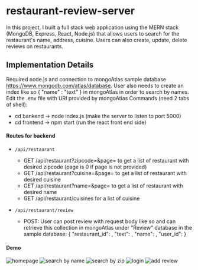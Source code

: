 # restaurant-review-server
In this project, I built a full stack web application using the MERN stack (MongoDB, Express, React, Node.js) that allows users to search for the restaurant's name, address, cuisine.
Users can also create, update, delete reviews on restaurants.

## Implementation Details
Required node.js and connection to mongoAtlas sample database https://www.mongodb.com/atlas/database. 
User also needs to create an index like so { "name" : "text" } in mongoAtlas in order to search by names.
Edit the .env file with URI provided by mongoAtlas 
Commands (need 2 tabs of shell): 
 - cd bankend -> node index.js (make the server to listen to port 5000)
 - cd frontend -> npm start (run the react front end side)

#### Routes for backend

- `/api/restaurant` 
  - GET /api/restaurant?zipcode=<zipcode to search>&page=<page> to get a list of restaurant with desired zipcode (page is 0 if page is not provided)
  - GET /api/restaurant?cuisine=<cuisine to search>&page=<page> to get a list of restaurant with desired cuisine 
  - GET /api/restaurant?name=<name to search>&page=<page> to get a list of restaurant with desired name 
  - GET /api/restaurant/cuisines for a list of cuisine
  
- `/api/restaurant/review`
  - POST: User can post review with request body like so and can retrieve this collection in mongoAtlas under "Review" database in the sample database: 
      {
        "restaurant_id": <restaurant id>,
        "text": <review text>,
        "name": <user name>,
        "user_id": <user id>
      }
#### Demo 
![homepage](https://user-images.githubusercontent.com/76791917/147775861-998a7889-0fd4-4b8d-871f-d099dc7c6bff.PNG)
![search by name](https://user-images.githubusercontent.com/76791917/147775881-413878ce-b408-4a33-95c0-4a6a0ab12483.PNG)
![search by zip](https://user-images.githubusercontent.com/76791917/147775886-e4885398-ed62-43c7-aa06-a54556f954cd.PNG)
![login](https://user-images.githubusercontent.com/76791917/147775915-53442fbb-7eb1-4a90-acb8-14b2a8aca300.PNG)
![add review](https://user-images.githubusercontent.com/76791917/147775927-ee8f74e8-23b5-4d47-abd0-1d20b479d5e0.PNG)

